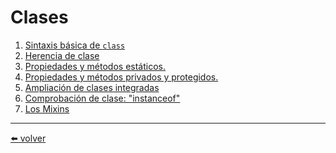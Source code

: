 # Clases

1. [Sintaxis básica de `class`](https://github.com/VictorHugoAguilar/javascript-interview-questions-explained/blob/main/theory/classes/class/readme.md)
2. [Herencia de clase](https://github.com/VictorHugoAguilar/javascript-interview-questions-explained/blob/main/theory/classes/class-inheritance/readme.md)
3. [Propiedades y métodos estáticos.](https://github.com/VictorHugoAguilar/javascript-interview-questions-explained/blob/main/theory/classes/static-properties-methods/readme.md)
4. [Propiedades y métodos privados y protegidos.]()
5. [Ampliación de clases integradas]()
6. [Comprobación de clase: "instanceof"]()
7. [Los Mixins]()

---
[⬅️ volver](https://github.com/VictorHugoAguilar/javascript-interview-questions-explained/blob/main/theory/readme.md)
